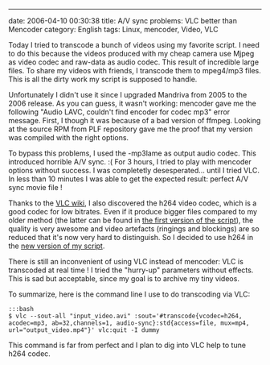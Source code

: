 ---
date: 2006-04-10 00:30:38
title: A/V sync problems: VLC better than Mencoder
category: English
tags: Linux, mencoder, Video, VLC

Today I tried to transcode a bunch of videos using my favorite script. I need to do this because the videos produced with my cheap camera use Mjpeg as video codec and raw-data as audio codec. This result of incredible large files. To share my videos with friends, I transcode them to mpeg4/mp3 files. This is all the dirty work my script is supposed to handle.

Unfortunately I didn't use it since I upgraded Mandriva from 2005 to the 2006 release. As you can guess, it wasn't working: mencoder gave me the following "Audio LAVC, couldn't find encoder for codec mp3" error message. First, I though it was because of a bad version of ffmpeg. Looking at the source RPM from PLF repository gave me the proof that my version was compiled with the right options.

To bypass this problems, I used the -mp3lame as output audio codec. This introduced horrible A/V sync. :( For 3 hours, I tried to play with mencoder options without success. I was completetly desesperated... until I tried VLC. In less than 10 minutes I was able to get the expected result: perfect A/V sync movie file !

Thanks to the [VLC wiki](http://wiki.videolan.org/index.php/Main_Page), I also discovered the h264 video codec, which is a good codec for low bitrates. Even if it produce bigger files compared to my older method (the latter can be found in [the first version of the script](https://github.com/kdeldycke/scripts/blob/master/avi2mp4.py)), the quality is very awesome and video artefacts (ringings and blockings) are so reduced that it's now very hard to distinguish. So I decided to use h264 in the [new version of my script](https://github.com/kdeldycke/scripts/blob/master/avi2mp4.py).

There is still an inconvenient of using VLC instead of mencoder: VLC is transcoded at real time ! I tried the "hurry-up" parameters without effects. This is sad but acceptable, since my goal is to archive my tiny videos.

To summarize, here is the command line I use to do transcoding via VLC:

    :::bash
    $ vlc --sout-all "input_video.avi" :sout='#transcode{vcodec=h264, acodec=mp3, ab=32,channels=1, audio-sync}:std{access=file, mux=mp4, url="output_video.mp4"}' vlc:quit -I dummy

This command is far from perfect and I plan to dig into VLC help to tune h264 codec.

